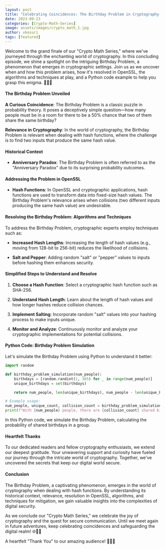 ```yaml
---
layout: post
title: "Celebrating Coincidences: The Birthday Problem in Cryptography 🎉🔐"
date: 2023-09-23
categories: [Crypto-Math-Series]
image: assets/images/crypto_math_1.jpg
author: vkosuri
tags: [featured]
---
```

Welcome to the grand finale of our "Crypto Math Series," where we've journeyed through the enchanting world of cryptography. In this concluding episode, we shine a spotlight on the intriguing Birthday Problem, a phenomenon that emerges in cryptographic settings. Join us as we uncover when and how this problem arises, how it's resolved in OpenSSL, the algorithms and techniques at play, and a Python code example to help you grasp this enigma. 🚀🎉🔐

#### The Birthday Problem Unveiled

**A Curious Coincidence**: The Birthday Problem is a classic puzzle in probability theory. It poses a deceptively simple question—how many people must be in a room for there to be a 50% chance that two of them share the same birthday?

**Relevance in Cryptography**: In the world of cryptography, the Birthday Problem is relevant when dealing with hash functions, where the challenge is to find two inputs that produce the same hash value.

#### Historical Context

- **Anniversary Paradox**: The Birthday Problem is often referred to as the "Anniversary Paradox" due to its surprising probability outcomes.

#### Addressing the Problem in OpenSSL

- **Hash Functions**: In OpenSSL and cryptographic applications, hash functions are used to transform data into fixed-size hash values. The Birthday Problem's relevance arises when collisions (two different inputs producing the same hash value) are undesirable.

#### Resolving the Birthday Problem: Algorithms and Techniques

To address the Birthday Problem, cryptographic experts employ techniques such as:

- **Increased Hash Lengths**: Increasing the length of hash values (e.g., moving from 128-bit to 256-bit) reduces the likelihood of collisions.

- **Salt and Pepper**: Adding random "salt" or "pepper" values to inputs before hashing them enhances security.

#### Simplified Steps to Understand and Resolve

1. **Choose a Hash Function**: Select a cryptographic hash function such as SHA-256.

2. **Understand Hash Length**: Learn about the length of hash values and how longer hashes reduce collision chances.

3. **Implement Salting**: Incorporate random "salt" values into your hashing process to make inputs unique.

4. **Monitor and Analyze**: Continuously monitor and analyze your cryptographic implementations for potential collisions.

#### Python Code: Birthday Problem Simulation

Let's simulate the Birthday Problem using Python to understand it better:

```python
import random

def birthday_problem_simulation(num_people):
    birthdays = [random.randint(1, 365) for _ in range(num_people)]
    unique_birthdays = set(birthdays)

    return num_people, len(unique_birthdays), num_people - len(unique_birthdays)

# Example usage:
num_people, unique_count, collision_count = birthday_problem_simulation(23)
print(f"With {num_people} people, there are {collision_count} shared birthdays.")
```

In this Python code, we simulate the Birthday Problem, calculating the probability of shared birthdays in a group.

#### Heartfelt Thanks

To our dedicated readers and fellow cryptography enthusiasts, we extend our deepest gratitude. Your unwavering support and curiosity have fueled our journey through the intricate world of cryptography. Together, we've uncovered the secrets that keep our digital world secure.

#### Conclusion

The Birthday Problem, a captivating phenomenon, emerges in the world of cryptography when dealing with hash functions. By understanding its historical context, relevance, resolution in OpenSSL, algorithms, and techniques for mitigation, we gain valuable insights into the complexities of digital security.

As we conclude our "Crypto Math Series," we celebrate the joy of cryptography and the quest for secure communication. Until we meet again in future adventures, keep celebrating coincidences and safeguarding the digital realm! 🌐🎉🔐

A heartfelt "Thank You" to our amazing audience! 🚀🔢🔐